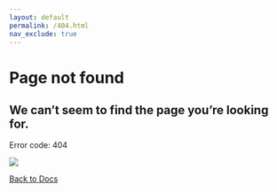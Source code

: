 ```yaml
---
layout: default
permalink: /404.html
nav_exclude: true
---
```


# Page not found

## We can’t seem to find the page you’re looking for.

Error code: 404

![](https://github.com/treeverse/lakeFS/tree/380319a6a44519412d9d8f2b93fab4fdf711595a/assets/img/404-illustration.png)

 [Back to Docs](../)

